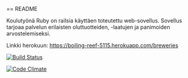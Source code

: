 == README

Koulutyönä Ruby on railsia käyttäen toteutettu web-sovellus. Sovellus tarjoaa palvelun erilaisten oluttuotteiden, -laatujen ja panimoiden arvostelemiseksi.

Linkki herokuun: https://boiling-reef-5115.herokuapp.com/breweries

[![Build Status](https://travis-ci.org/Lionking93/wadror.png)](https://travis-ci.org/Lionking93/wadror)

[![Code Climate](https://codeclimate.com/github/Lionking93/wadror/badges/gpa.svg)](https://codeclimate.com/github/Lionking93/wadror)
